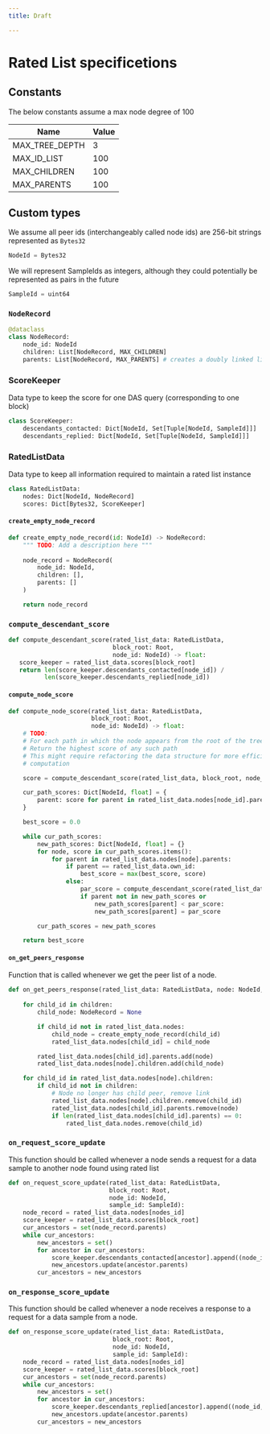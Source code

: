 ```yaml
---
title: Draft

---
```


# Rated List specificetions

## Constants

The below constants assume a max node degree of 100

|     Name         | Value     |
|------------------|-----------|
| MAX_TREE_DEPTH   | 3         | 
| MAX_ID_LIST      | 100       | 
| MAX_CHILDREN     | 100       |
| MAX_PARENTS      | 100       |


## Custom types

We assume all peer ids (interchangeably called node ids) are 256-bit strings represented as `Bytes32`

```python
NodeId = Bytes32
```

We will represent SampleIds as integers, although they could potentially be represented as pairs in the future

```python
SampleId = uint64
```

### `NodeRecord`

```python
@dataclass
class NodeRecord:
    node_id: NodeId
    children: List[NodeRecord, MAX_CHILDREN]
    parents: List[NodeRecord, MAX_PARENTS] # creates a doubly linked list
```

### ScoreKeeper

Data type to keep the score for one DAS query (corresponding to one block)

```python
class ScoreKeeper:
    descendants_contacted: Dict[NodeId, Set[Tuple[NodeId, SampleId]]]
    descendants_replied: Dict[NodeId, Set[Tuple[NodeId, SampleId]]]
```


### RatedListData

Data type to keep all information required to maintain a rated list instance

```python
class RatedListData:
    nodes: Dict[NodeId, NodeRecord]
    scores: Dict[Bytes32, ScoreKeeper]
```


#### `create_empty_node_record`

```python
def create_empty_node_record(id: NodeId) -> NodeRecord:
    """ TODO: Add a description here """
    
    node_record = NodeRecord(
        node_id: NodeId,
        children: [], 
        parents: []
    )

    return node_record
```

### `compute_descendant_score`

```python
def compute_descendant_score(rated_list_data: RatedListData,
                             block_root: Root,
                             node_id: NodeId) -> float:
   score_keeper = rated_list_data.scores[block_root]
   return len(score_keeper.descendants_contacted[node_id]) /
          len(score_keeper.descendants_replied[node_id])
```

#### `compute_node_score`

```python
def compute_node_score(rated_list_data: RatedListData,
                       block_root: Root,
                       node_id: NodeId) -> float:
    # TODO:
    # For each path in which the node appears from the root of the tree, the "pathScore" is the `descendant_score` of the lowest node in the path
    # Return the highest score of any such path
    # This might require refactoring the data structure for more efficient
    # computation

    score = compute_descendant_score(rated_list_data, block_root, node_id)

    cur_path_scores: Dict[NodeId, float] = {
        parent: score for parent in rated_list_data.nodes[node_id].parents
    }

    best_score = 0.0

    while cur_path_scores:
        new_path_scores: Dict[NodeId, float] = {}
        for node, score in cur_path_scores.items():
            for parent in rated_list_data.nodes[node].parents:
                if parent == rated_list_data.own_id:
                    best_score = max(best_score, score)
                else:
                    par_score = compute_descendant_score(rated_list_data, block_root, parent)
                    if parent not in new_path_scores or
                        new_path_scores[parent] < par_score:
                        new_path_scores[parent] = par_score

        cur_path_scores = new_path_scores

    return best_score
```

#### `on_get_peers_response`

Function that is called whenever we get the peer list of a node.

```python
def on_get_peers_response(rated_list_data: RatedListData, node: NodeId, children: Sequence[NodeId]):
    
    for child_id in children:
        child_node: NodeRecord = None

        if child_id not in rated_list_data.nodes: 
            child_node = create_empty_node_record(child_id)
            rated_list_data.nodes[child_id] = child_node

        rated_list_data.nodes[child_id].parents.add(node)
        rated_list_data.nodes[node].children.add(child_node)

    for child_id in rated_list_data.nodes[node].children:
        if child_id not in children:
            # Node no longer has child peer, remove link
            rated_list_data.nodes[node].children.remove(child_id)
            rated_list_data.nodes[child_id].parents.remove(node)
            if len(rated_list_data.nodes[child_id].parents) == 0:
                rated_list_data.nodes.remove(child_id)
```

### `on_request_score_update`

This function should be called whenever a node sends a request for a data sample to another node found using rated list

```python
def on_request_score_update(rated_list_data: RatedListData,
                            block_root: Root,
                            node_id: NodeId,
                            sample_id: SampleId):
    node_record = rated_list_data.nodes[nodes_id]
    score_keeper = rated_list_data.scores[block_root]
    cur_ancestors = set(node_record.parents)
    while cur_ancestors:
        new_ancestors = set()
        for ancestor in cur_ancestors:
            score_keeper.descendants_contacted[ancestor].append((node_id, sample_id))
            new_ancestors.update(ancestor.parents)
        cur_ancestors = new_ancestors
```

### `on_response_score_update`

This function should be called whenever a node receives a response to a request for a data sample from a node.

```python
def on_response_score_update(rated_list_data: RatedListData,
                             block_root: Root,
                             node_id: NodeId,
                             sample_id: SampleId):
    node_record = rated_list_data.nodes[nodes_id]
    score_keeper = rated_list_data.scores[block_root]
    cur_ancestors = set(node_record.parents)
    while cur_ancestors:
        new_ancestors = set()
        for ancestor in cur_ancestors:
            score_keeper.descendants_replied[ancestor].append((node_id, sample_id))
            new_ancestors.update(ancestor.parents)
        cur_ancestors = new_ancestors
```
